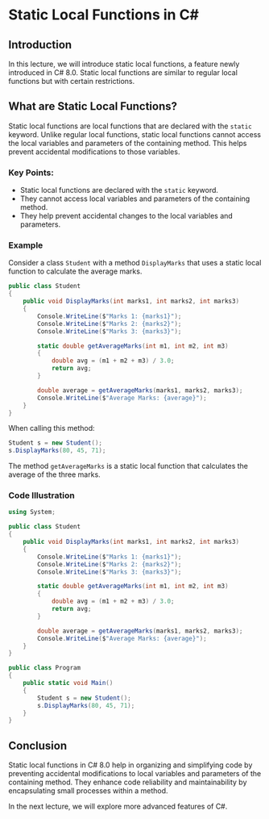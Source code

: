 
# Static Local Functions in C#

## Introduction
In this lecture, we will introduce static local functions, a feature newly introduced in C# 8.0. Static local functions are similar to regular local functions but with certain restrictions.

## What are Static Local Functions?
Static local functions are local functions that are declared with the `static` keyword. Unlike regular local functions, static local functions cannot access the local variables and parameters of the containing method. This helps prevent accidental modifications to those variables.

### Key Points:
- Static local functions are declared with the `static` keyword.
- They cannot access local variables and parameters of the containing method.
- They help prevent accidental changes to the local variables and parameters.

### Example
Consider a class `Student` with a method `DisplayMarks` that uses a static local function to calculate the average marks.

```csharp
public class Student
{
    public void DisplayMarks(int marks1, int marks2, int marks3)
    {
        Console.WriteLine($"Marks 1: {marks1}");
        Console.WriteLine($"Marks 2: {marks2}");
        Console.WriteLine($"Marks 3: {marks3}");

        static double getAverageMarks(int m1, int m2, int m3)
        {
            double avg = (m1 + m2 + m3) / 3.0;
            return avg;
        }

        double average = getAverageMarks(marks1, marks2, marks3);
        Console.WriteLine($"Average Marks: {average}");
    }
}
```

When calling this method:

```csharp
Student s = new Student();
s.DisplayMarks(80, 45, 71);
```

The method `getAverageMarks` is a static local function that calculates the average of the three marks.

### Code Illustration
```csharp
using System;

public class Student
{
    public void DisplayMarks(int marks1, int marks2, int marks3)
    {
        Console.WriteLine($"Marks 1: {marks1}");
        Console.WriteLine($"Marks 2: {marks2}");
        Console.WriteLine($"Marks 3: {marks3}");

        static double getAverageMarks(int m1, int m2, int m3)
        {
            double avg = (m1 + m2 + m3) / 3.0;
            return avg;
        }

        double average = getAverageMarks(marks1, marks2, marks3);
        Console.WriteLine($"Average Marks: {average}");
    }
}

public class Program
{
    public static void Main()
    {
        Student s = new Student();
        s.DisplayMarks(80, 45, 71);
    }
}
```

## Conclusion
Static local functions in C# 8.0 help in organizing and simplifying code by preventing accidental modifications to local variables and parameters of the containing method. They enhance code reliability and maintainability by encapsulating small processes within a method.

In the next lecture, we will explore more advanced features of C#.
